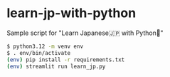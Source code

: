 # learn-jp-with-python

Sample script for "Learn Japanese🇯🇵 with Python🐍"

```bash
$ python3.12 -m venv env
$ . env/bin/activate
(env) pip install -r requirements.txt
(env) streamlit run learn_jp.py
```
